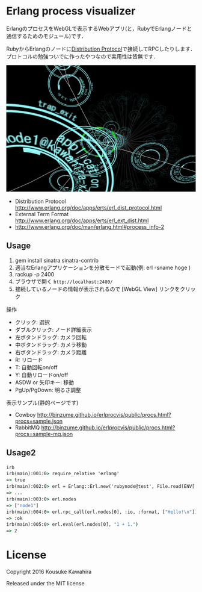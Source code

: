 # Erlang process visualizer

ErlangのプロセスをWebGLで表示するWebアプリ(と，RubyでErlangノードと通信するためのモジュール)です．

RubyからErlangのノードに[Distribution Protocol](http://www.erlang.org/doc/apps/erts/erl_dist_protocol.html)で接続してRPCしたりします．
プロトコルの勉強ついでに作ったやつなので実用性は皆無です．

![procvis](procvis.png)


- Distribution Protocol http://www.erlang.org/doc/apps/erts/erl_dist_protocol.html
- External Term Format http://www.erlang.org/doc/apps/erts/erl_ext_dist.html
- http://www.erlang.org/doc/man/erlang.html#process_info-2

## Usage

1. gem install sinatra sinatra-contrib
2. 適当なErlangアプリケーションを分散モードで起動(例: erl -sname hoge )
3. rackup -p 2400
4. ブラウザで開く `http://localhost:2400/`
5. 接続しているノードの情報が表示されるので [WebGL View] リンクをクリック

操作

- クリック: 選択
- ダブルクリック: ノード詳細表示
- 左ボタンドラッグ: カメラ回転
- 中ボタンドラッグ: カメラ移動
- 右ボタンドラッグ: カメラ距離
- R: リロード
- T: 自動回転on/off
- Y: 自動リロードon/off
- ASDW or 矢印キー: 移動
- PgUp/PgDown: 明るさ調整

表示サンプル(静的ページです)

- Cowboy http://binzume.github.io/erlprocvis/public/procs.html?procs=sample.json
- RabbitMQ http://binzume.github.io/erlprocvis/public/procs.html?procs=sample-mq.json


## Usage2

``` cmd
irb
irb(main):001:0> require_relative 'erlang'
=> true
irb(main):002:0> erl = Erlang::Erl.new('rubynode@test', File.read(ENV['HOME']+"/.erlang.cookie"))
=> ...
irb(main):003:0> erl.nodes
=> ["node1"]
irb(main):004:0> erl.rpc_call(erl.nodes[0], :io, :format, ["Hello!\n"])
=> :ok
irb(main):005:0> erl.eval(erl.nodes[0], "1 + 1.")
=> 2
```


# License

Copyright 2016 Kousuke Kawahira

Released under the MIT license
